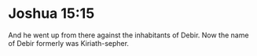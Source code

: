 # Joshua 15:15

And he went up from there against the inhabitants of Debir. Now the name of Debir formerly was Kiriath-sepher.
